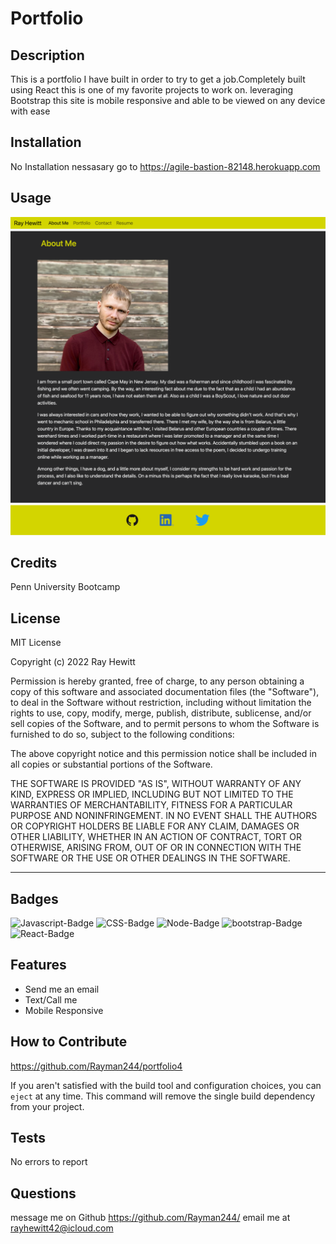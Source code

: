 # Portfolio

## Description

This is a portfolio I have built in order to try to get a job.Completely built using React this is one of my favorite projects to work on. leveraging Bootstrap this site is mobile responsive and able to be viewed on any device with ease 

## Installation
 No Installation nessasary go to https://agile-bastion-82148.herokuapp.com

## Usage
![Full site](client/src/assets/imgs/readme/home.png)

## Credits
Penn University Bootcamp

## License
MIT License

Copyright (c) 2022 Ray Hewitt

Permission is hereby granted, free of charge, to any person obtaining a copy
of this software and associated documentation files (the "Software"), to deal
in the Software without restriction, including without limitation the rights
to use, copy, modify, merge, publish, distribute, sublicense, and/or sell
copies of the Software, and to permit persons to whom the Software is
furnished to do so, subject to the following conditions:

The above copyright notice and this permission notice shall be included in all
copies or substantial portions of the Software.

THE SOFTWARE IS PROVIDED "AS IS", WITHOUT WARRANTY OF ANY KIND, EXPRESS OR
IMPLIED, INCLUDING BUT NOT LIMITED TO THE WARRANTIES OF MERCHANTABILITY,
FITNESS FOR A PARTICULAR PURPOSE AND NONINFRINGEMENT. IN NO EVENT SHALL THE
AUTHORS OR COPYRIGHT HOLDERS BE LIABLE FOR ANY CLAIM, DAMAGES OR OTHER
LIABILITY, WHETHER IN AN ACTION OF CONTRACT, TORT OR OTHERWISE, ARISING FROM,
OUT OF OR IN CONNECTION WITH THE SOFTWARE OR THE USE OR OTHER DEALINGS IN THE
SOFTWARE.

---

## Badges
![Javascript-Badge](https://img.shields.io/badge/Code-Javascript-yellow)
![CSS-Badge](https://img.shields.io/badge/Code-CSS-blue)
![Node-Badge](https://img.shields.io/badge/Node-NodeJS-darkgreen)
![bootstrap-Badge](https://img.shields.io/badge/Code-Bootstrap-lightblue)
![React-Badge](https://img.shields.io/badge/Code-React-green)

## Features

- Send me an email
- Text/Call me 
- Mobile Responsive 

## How to Contribute
https://github.com/Rayman244/portfolio4

If you aren't satisfied with the build tool and configuration choices, you can `eject` at any time. This command will remove the single build dependency from your project.

## Tests
 No errors to report

 ## Questions
 message me on Github https://github.com/Rayman244/
 email me at [rayhewitt42@icloud.com](mailto:rayhewitt42@icloud.com)